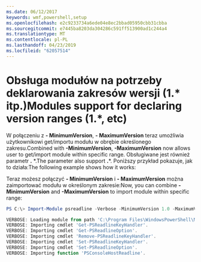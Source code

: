 ```yaml
---
ms.date: 06/12/2017
keywords: wmf,powershell,setup
ms.openlocfilehash: e2c9233734a6ede04e8ec2bbad05950cbb31cbba
ms.sourcegitcommit: e7445ba8203da304286c591ff513900ad1c244a4
ms.translationtype: MT
ms.contentlocale: pl-PL
ms.lasthandoff: 04/23/2019
ms.locfileid: "62057514"
---
```

# <a name="modules-support-for-declaring-version-ranges-1-etc"></a><span data-ttu-id="db33b-102">Obsługa modułów na potrzeby deklarowania zakresów wersji (1.\* itp.)</span><span class="sxs-lookup"><span data-stu-id="db33b-102">Modules support for declaring version ranges (1.\*, etc)</span></span>
<span data-ttu-id="db33b-103">W połączeniu z **- MinimumVersion**, **- MaximumVersion** teraz umożliwia użytkownikowi get/importu modułu w obrębie określonego zakresu.</span><span class="sxs-lookup"><span data-stu-id="db33b-103">Combined with **-MinimumVersion**, **-MaximumVersion** now allows user to get/import module within specific range.</span></span> <span data-ttu-id="db33b-104">Obsługiwane jest również parametr **.** \*.</span><span class="sxs-lookup"><span data-stu-id="db33b-104">The parameter also support **.**\*.</span></span> <span data-ttu-id="db33b-105">Poniższy przykład pokazuje, jak to działa:</span><span class="sxs-lookup"><span data-stu-id="db33b-105">The following example shows how it works:</span></span>

<span data-ttu-id="db33b-106">Teraz możesz połączyć **- MinimumVersion** i **- MaximumVersion** można zaimportować modułu w określonym zakresie:</span><span class="sxs-lookup"><span data-stu-id="db33b-106">Now, you can combine **-MinimumVersion** and **-MaximumVersion** to import module within specific range:</span></span>

```powershell
PS C:\> Import-Module psreadline -Verbose -MinimumVersion 1.0 -MaximumVersion 1.2.*

VERBOSE: Loading module from path 'C:\Program Files\WindowsPowerShell\Modules\psreadline\1.1\psreadline.psd1'.
VERBOSE: Importing cmdlet 'Get-PSReadlineKeyHandler'.
VERBOSE: Importing cmdlet 'Get-PSReadlineOption'.
VERBOSE: Importing cmdlet 'Remove-PSReadlineKeyHandler'.
VERBOSE: Importing cmdlet 'Set-PSReadlineKeyHandler'.
VERBOSE: Importing cmdlet 'Set-PSReadlineOption'.
VERBOSE: Importing function 'PSConsoleHostReadline'.
```
